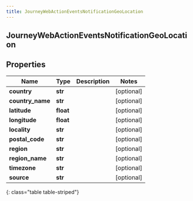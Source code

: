 ```yaml
---
title: JourneyWebActionEventsNotificationGeoLocation
---
```

## JourneyWebActionEventsNotificationGeoLocation

## Properties

|Name | Type | Description | Notes|
|------------ | ------------- | ------------- | -------------|
| **country** | **str** |  | [optional] |
| **country_name** | **str** |  | [optional] |
| **latitude** | **float** |  | [optional] |
| **longitude** | **float** |  | [optional] |
| **locality** | **str** |  | [optional] |
| **postal_code** | **str** |  | [optional] |
| **region** | **str** |  | [optional] |
| **region_name** | **str** |  | [optional] |
| **timezone** | **str** |  | [optional] |
| **source** | **str** |  | [optional] |
{: class="table table-striped"}


